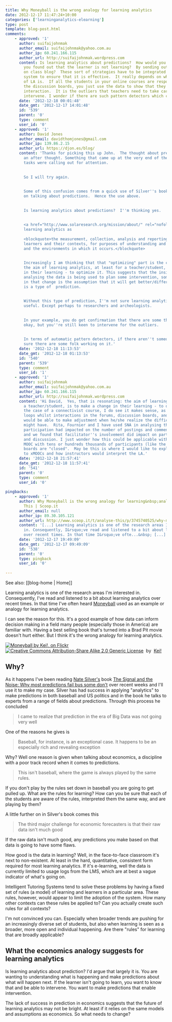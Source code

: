 ```yaml
---
title: Why Moneyball is the wrong analogy for learning analytics
date: 2012-12-17 11:47:24+10:00
categories: ['learninganalytics-elearning']
type: post
template: blog-post.html
comments:
    - approved: '1'
      author: suifaijohnmak
      author_email: suifaijohnmak@yahoo.com.au
      author_ip: 60.241.166.115
      author_url: http://suifaijohnmak.wordpress.com
      content: Is learning analytics about predictions?  How would you intervene when
        you found out that the learner is not learning?  By sending out emails or commenting
        on class blog?  These sort of strategies have to be integrated with a teacher-machine
        system to ensure that it is effective.  It really depends on what the purpose
        of LA is.  If all the students in your online courses are responding greatly to
        the discussion boards, you just use the data to show that they are having fruitful
        interaction.  It is the outliers that teachers need to take care of, and perhaps
        intervene. I wonder if there are such pattern detectors which could do this automatically.  John
      date: '2012-12-18 00:01:48'
      date_gmt: '2012-12-17 14:01:48'
      id: '539'
      parent: '0'
      type: comment
      user_id: '0'
    - approved: '1'
      author: David Jones
      author_email: davidthomjones@gmail.com
      author_ip: 139.86.2.15
      author_url: https://djon.es/blog/
      content: 'Thanks for picking this up John.  The thought about prediction was almost
        an after thought. Something that came up at the very end of the post when other
        tasks were calling out for attention.
    
    
        So I will try again.
    
    
        Some of this confusion comes from a quick use of Silver''s book which is focused
        on talking about predictions.  Hence the use above.
    
    
        Is learning analytics about predictions?  I''m thinking yes.
    
    
        <a href="http://www.solaresearch.org/mission/about/" rel="nofollow">SoLAR defines</a>
        learning analytics as
    
        <blockquote>the measurement, collection, analysis and reporting of data about
        learners and their contexts, for purposes of understanding and optimizing learning
        and the environments in which it occurs.</blockquote>
    
    
        Increasingly I am thinking that that "optimizing" part is the crux of it.  i.e.
        the aim of learning analytics, at least for a teacher/student, is to make a change
        in their learning - to optimize it. This suggests that the insight gained from
        analysing the data is being used to plan some intervention, some change. Embedded
        in that change is the assumption that it will get better/different.  To me this
        is a type of  prediction.
    
    
        Without this type of prediction, I''m not sure learning analytics is all that
        useful. Except perhaps to researchers and archeologists.
    
    
        In your example, you do get confirmation that there are some that are working
        okay, but you''re still keen to intervene for the outliers.
    
    
        In terms of automatic pattern detectors, if there aren''t someone already, I''m
        sure there are some folk working on it.'
      date: '2012-12-18 11:13:53'
      date_gmt: '2012-12-18 01:13:53'
      id: '540'
      parent: '539'
      type: comment
      user_id: '1'
    - approved: '1'
      author: suifaijohnmak
      author_email: suifaijohnmak@yahoo.com.au
      author_ip: 60.241.166.115
      author_url: http://suifaijohnmak.wordpress.com
      content: 'Hi David,  Yes, that is resonating: the aim of learning analytics, for
        a teacher/student, is to make a change in their learning - to optimize it. In
        the case of a connectivist course, I do see it makes sense, as there are feedback
        loops whilst interactions in the forums, discussion boards, and so the instructors
        would be able to make adjustment when he/she realize the difficulties that learners
        might have.  Rita, Fournier and I have used SNA in analysing the how facilitators''
        participation had impacted on the number of postings and comments by MOOCs participants,
        and we found that facilitator''s involvement did impact on participants'' engagement
        and discussion. I just wonder how this could be applicable with an instructivist
        MOOC with tens or hundreds thousands of participants (like the xMOOCs) where discussion
        boards are "closed".  May be this is where I would like to explore, if LA be applicable
        to xMOOCs and how instructors would interpret the LA.'
      date: '2012-12-18 21:57:41'
      date_gmt: '2012-12-18 11:57:41'
      id: '541'
      parent: '0'
      type: comment
      user_id: '0'
    
pingbacks:
    - approved: '1'
      author: Why Moneyball is the wrong analogy for learning&nbsp;analytics | Analyse
        This | Scoop.it
      author_email: null
      author_ip: 89.30.105.121
      author_url: http://www.scoop.it/t/analyse-this/p/3745740525/why-moneyball-is-the-wrong-analogy-for-learning-analytics
      content: '[...] Learning analytics is one of the research areas I&rsquo;m interested
        in. Consequently, I&rsquo;ve read and listened to a bit about learning analytics
        over recent times. In that time I&rsquo;ve ofte...&nbsp; [...]'
      date: '2012-12-17 19:49:09'
      date_gmt: '2012-12-17 09:49:09'
      id: '538'
      parent: '0'
      type: pingback
      user_id: '0'
    
---
```


See also: [[blog-home | Home]]

Learning analytics is one of the research areas I'm interested in. Consequently, I've read and listened to a bit about learning analytics over recent times. In that time I've often heard [Moneyball](http://en.wikipedia.org/wiki/Moneyball) used as an example or analogy for learning analytics.

I can see the reason for this. It's a good example of how data can inform decision making in a field many people (especially those in America) are familiar with. Having a best selling book that's turned into a Brad Pit movie doesn't hurt either. But I think it's the wrong analogy for learning analytics.

[![Moneyball by Kei!, on Flickr](http://farm7.static.flickr.com/6161/6189594610_78033f5d76_m.jpg "Moneyball by Kei!, on Flickr")](http://www.flickr.com/photos/keinoguchi/6189594610/)  
[![Creative Commons Attribution-Share Alike 2.0 Generic License](http://i.creativecommons.org/l/by-sa/2.0/80x15.png "Creative Commons Attribution-Share Alike 2.0 Generic License")](http://creativecommons.org/licenses/by-sa/2.0/)  by  [Kei!](http://www.flickr.com/people/keinoguchi/) [](http://www.imagecodr.org/)

## Why?

As it happens I've been reading [Nate Silver's](http://en.wikipedia.org/wiki/Nate_Silver) book [The Signal and the Noise: Why most predictions fail bus some don't](http://www.amazon.com/dp/159420411X) over recent weeks and I'll use it to make my case. Silver has had success in applying "analytics" to make predictions in both baseball and US politics and in the book he talks to experts from a range of fields about predictions. Through this process he concluded

> I came to realize that prediction in the era of Big Data was not going very well

One of the reasons he gives is

> Baseball, for instance, is an exceptional case. It happens to be an especially rich and revealing exception

Why? Well one reason is given when talking about economics, a discipline with a poor track record when it comes to predictions.

> This isn't baseball, where the game is always played by the same rules.

If you don't play by the rules set down in baseball you are going to get pulled up. What are the rules for learning? How can you be sure that each of the students are aware of the rules, interpreted them the same way, and are playing by them?

A little further on in Silver's book comes this

> The third major challenge for economic forecasters is that their raw data isn't much good

If the raw data isn't much good, any predictions you make based on that data is going to have some flaws.

How good is the data in learning? Well, in the face-to-face classroom it's next to non-existent. At least in the hard, quantitative, consistent form required for most learning analytics. If it's e-learning, well the data is currently limited to usage logs from the LMS, which are at best a vague indicator of what's going on.

Intelligent Tutoring Systems tend to solve these problems by having a fixed set of rules (a model) of learning and learners in a particular area. These rules, however, would appear to limit the adoption of the system. How many other contexts can these rules be applied to? Can you actually create such rules for all contexts?

I'm not convinced you can. Especially when broader trends are pushing for an increasingly diverse set of students, but also when learning is seen as a broader, more open and individual happening. Are there "rules" for learning that are broadly applicable?

## What the economics analogy suggests for learning analytics

Is learning analytics about prediction? I'd argue that largely it is. You are wanting to understanding what is happening and make predictions about what will happen next. If the learner isn't going to learn, you want to know that and be able to intervene. You want to make predictions that enable intervention.

The lack of success in prediction in economics suggests that the future of learning analytics may not be bright. At least if it relies on the same models and assumptions as economics. So what needs to change?